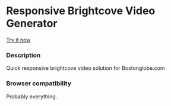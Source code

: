 Responsive Brightcove Video Generator
==============================

[Try it now](http://russellgoldenberg.github.io/responsive-brightcove-video-generator)

### Description
Quick responsive brightcove video solution for Bostonglobe.com

### Browser compatibility
Probably everything.